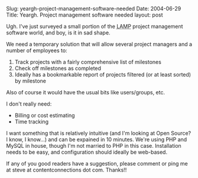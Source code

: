 Slug: yeargh-project-management-software-needed
Date: 2004-06-29
Title: Yeargh. Project management software needed
layout: post

Ugh. I&#39;ve just surveyed a small portion of the <abbr title="Linux Apache MySQL PHP">LAMP</abbr> project management software world, and boy, is it in sad shape.

We need a temporary solution that will allow several project managers and a number of employees to:

<ol>
<li>Track projects with a fairly comprehensive list of milestones</li>
<li>Check off milestones as completed</li>
<li>Ideally has a bookmarkable report of projects filtered (or at least sorted) by milestone</li>
</ol>

Also of course it would have the usual bits like users/groups, etc.

I don&#39;t really need:

<ul>
<li>Billing or cost estimating</li>
<li>Time tracking</li>
</ul>

I want something that is relatively intuitive (and I&#39;m looking at Open Source? I know, I know...) and can be expained in 10 minutes. We&#39;re using PHP and MySQL in house, though I&#39;m not married to PHP in this case. Installation needs to be easy, and configuration should ideally be web-based.

If any of you good readers have a suggestion, please comment or ping me at steve at contentconnections dot com. Thanks!!
